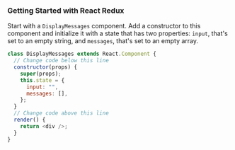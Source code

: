 ### Getting Started with React Redux

Start with a `DisplayMessages` component. Add a constructor to this component and initialize it with a state that has two properties: `input`, that's set to an empty string, and `messages`, that's set to an empty array.

```javascript
class DisplayMessages extends React.Component {
  // Change code below this line
  constructor(props) {
    super(props);
    this.state = {
      input: "",
      messages: [],
    };
  }
  // Change code above this line
  render() {
    return <div />;
  }
}
```

